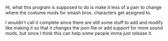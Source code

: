 Hi, what this program is supposed to do is make it less of a pain to change where the costume mods for smash bros. characters get assigned to.

I wouldn't call it complete since there are still some stuff to add and modify like making it so that it changes the json file or add support for more sound mods, but since I think this can help some people imma just release it.
